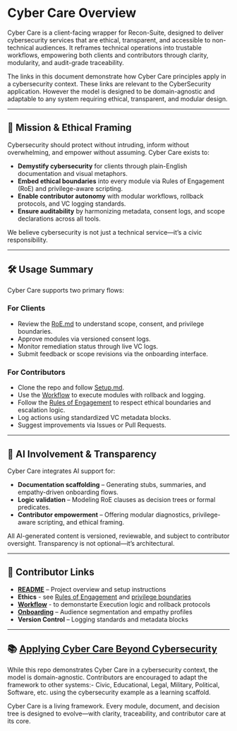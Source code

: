 # Cyber Care Overview

Cyber Care is a client-facing wrapper for Recon-Suite, designed to deliver cybersecurity services that are ethical, transparent, and accessible to non-technical audiences. It reframes technical operations into trustable workflows, empowering both clients and contributors through clarity, modularity, and audit-grade traceability.

The links in this document demonstrate how Cyber Care principles apply in a cybersecurity context. These links are relevant to the CyberSecurity application. However the model is designed to be domain-agnostic and adaptable to any system requiring ethical, transparent, and modular design.

---

## 🎯 Mission & Ethical Framing

Cybersecurity should protect without intruding, inform without overwhelming, and empower without assuming. Cyber Care exists to:

- **Demystify cybersecurity** for clients through plain-English documentation and visual metaphors.
- **Embed ethical boundaries** into every module via Rules of Engagement (RoE) and privilege-aware scripting.
- **Enable contributor autonomy** with modular workflows, rollback protocols, and VC logging standards.
- **Ensure auditability** by harmonizing metadata, consent logs, and scope declarations across all tools.

We believe cybersecurity is not just a technical service—it’s a civic responsibility.

---

## 🛠️ Usage Summary

Cyber Care supports two primary flows:

### For Clients
- Review the [RoE.md](./roe-2.md) to understand scope, consent, and privilege boundaries.
- Approve modules via versioned consent logs.
- Monitor remediation status through live VC logs.
- Submit feedback or scope revisions via the onboarding interface.

### For Contributors
- Clone the repo and follow [Setup.md](./setup.md).
- Use the [Workflow](./workflow.md) to execute modules with rollback and logging.
- Follow the [Rules of Engagement](./roe.md) to respect ethical boundaries and escalation logic.
- Log actions using standardized VC metadata blocks.
- Suggest improvements via Issues or Pull Requests.

---

## 🤖 AI Involvement & Transparency

Cyber Care integrates AI support for:

- **Documentation scaffolding** – Generating stubs, summaries, and empathy-driven onboarding flows.
- **Logic validation** – Modeling RoE clauses as decision trees or formal predicates.
- **Contributor empowerment** – Offering modular diagnostics, privilege-aware scripting, and ethical framing.

All AI-generated content is versioned, reviewable, and subject to contributor oversight. Transparency is not optional—it’s architectural.

---

## 🔗 Contributor Links

- **[README](../README.md)** – Project overview and setup instructions
- **Ethics** - see [Rules of Engagement](./roe.md) and [privilege boundaries](./roe-2.md)
- **[Workflow](./workflow.md)** - to demonstarte Execution logic and rollback protocols
- **[Onboarding](./onboarding.md)** – Audience segmentation and empathy profiles
- **Version Control** – Logging standards and metadata blocks

---

## 📚 [Applying Cyber Care Beyond Cybersecurity](./usecases.md)  
While this repo demonstrates Cyber Care in a cybersecurity context, the model is domain-agnostic. Contributors are encouraged to adapt the framework to other systems:- Civic, Educational, Legal, Military, Political, Software, etc. using the cybersecurity example as a learning scaffold.

Cyber Care is a living framework. Every module, document, and decision tree is designed to evolve—with clarity, traceability, and contributor care at its core.
